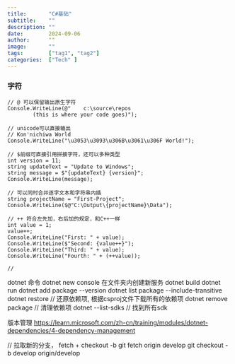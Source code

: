 ```yaml
---
title:       "C#基础"
subtitle:    ""
description: ""
date:        2024-09-06
author:      ""
image:       ""
tags:        ["tag1", "tag2"]
categories:  ["Tech" ]
---
```

### 字符
```
// @ 可以保留输出原生字符
Console.WriteLine(@"    c:\source\repos    
        (this is where your code goes)");

// unicode可以直接输出
// Kon'nichiwa World
Console.WriteLine("\u3053\u3093\u306B\u3061\u306F World!");

// $前缀可直接引用拼接字符，还可以多种类型
int version = 11;
string updateText = "Update to Windows";
string message = $"{updateText} {version}";
Console.WriteLine(message);

// 可以同时合并逐字文本和字符串内插
string projectName = "First-Project";
Console.WriteLine($@"C:\Output\{projectName}\Data");

// ++ 符合左先加，右后加的规定，和C++一样
int value = 1;
value++;
Console.WriteLine("First: " + value);
Console.WriteLine($"Second: {value++}");
Console.WriteLine("Third: " + value);
Console.WriteLine("Fourth: " + (++value));

// 
```

dotnet 命令
dotnet new console 在文件夹内创建新服务
dotnet build 
dotnet run
dotnet add package <dependency name> --version <version>
dotnet list package --include-transitive
dotnet restore // 还原依赖项, 根据csproj文件下载所有的依赖项
dotnet remove package <name of dependency> // 清理依赖项
dotnet --list-sdks // 找到所有sdk

版本管理
https://learn.microsoft.com/zh-cn/training/modules/dotnet-dependencies/4-dependency-management



// 拉取新的分支， fetch + checkout -b 
git fetch origin develop
git checkout -b develop origin/develop
